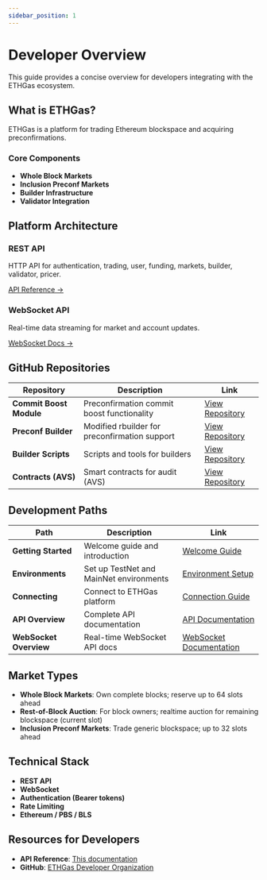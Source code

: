 ```yaml
---
sidebar_position: 1
---
```


# Developer Overview

<!-- :::info Role scope
This page focuses on Developers. For Builders see [Builder Overview](/docs/api/builder/builders-sequencers). For Validators see [Validator Overview](/docs/validators/overview). For copy/paste‑ready code, see the API endpoints below.
::: -->

This guide provides a concise overview for developers integrating with the ETHGas ecosystem.

## What is ETHGas?

ETHGas is a platform for trading Ethereum blockspace and acquiring preconfirmations.

### Core Components

- **Whole Block Markets**
- **Inclusion Preconf Markets**
- **Builder Infrastructure**
- **Validator Integration**

## Platform Architecture

<div className="row">
  <div className="col col--6">
    <div className="feature-card">
      <h3>REST API</h3>
      <p>HTTP API for authentication, trading, user, funding, markets, builder, validator, pricer.</p>
      <a href="/docs/api/overview" className="button button--outline button--sm">
        API Reference →
      </a>
    </div>
  </div>
  <div className="col col--6">
    <div className="feature-card">
      <h3>WebSocket API</h3>
      <p>Real-time data streaming for market and account updates.</p>
      <a href="/docs/websocket/overview" className="button button--outline button--sm">
        WebSocket Docs →
      </a>
    </div>
  </div>
</div>

## GitHub Repositories

| Repository | Description | Link |
|------------|-------------|------|
| **Commit Boost Module** | Preconfirmation commit boost functionality | <a href="https://github.com/ethgas-developer/ethgas-preconf-commit-boost-module" target="_blank" rel="noopener noreferrer">View Repository</a> |
| **Preconf Builder** | Modified rbuilder for preconfirmation support | <a href="https://github.com/ethgas-developer/preconf-builder" target="_blank" rel="noopener noreferrer">View Repository</a> |
| **Builder Scripts** | Scripts and tools for builders | <a href="https://github.com/ethgas-developer/ethgas-builder-scripts" target="_blank" rel="noopener noreferrer">View Repository</a> |
| **Contracts (AVS)** | Smart contracts for audit (AVS) | <a href="https://github.com/ethgas-developer/ethgas-contracts-avs-for-audit" target="_blank" rel="noopener noreferrer">View Repository</a> |

## Development Paths

| Path | Description | Link |
|------|-------------|------|
| **Getting Started** | Welcome guide and introduction | [Welcome Guide](/docs/getting-started/welcome) |
| **Environments** | Set up TestNet and MainNet environments | [Environment Setup](/docs/getting-started/connecting) |
| **Connecting** | Connect to ETHGas platform | [Connection Guide](/docs/getting-started/connecting) |
| **API Overview** | Complete API documentation | [API Documentation](/docs/api/overview) |
| **WebSocket Overview** | Real-time WebSocket API docs | [WebSocket Documentation](/docs/websocket/overview) |

## Market Types

- **Whole Block Markets**: Own complete blocks; reserve up to 64 slots ahead
- **Rest-of-Block Auction**: For block owners; realtime auction for remaining blockspace (current slot)
- **Inclusion Preconf Markets**: Trade generic blockspace; up to 32 slots ahead

## Technical Stack

- **REST API**
- **WebSocket**
- **Authentication (Bearer tokens)**
- **Rate Limiting**
- **Ethereum / PBS / BLS**

## Resources for Developers

- **API Reference**: [This documentation](/docs/api/overview)
- **GitHub**: <a href="https://github.com/ethgas-developer" target="_blank" rel="noopener noreferrer">ETHGas Developer Organization</a> 